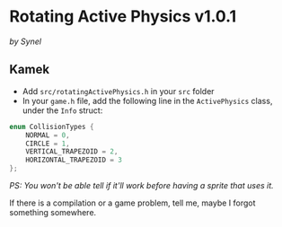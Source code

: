 # Rotating Active Physics v1.0.1
*by Synel*

## Kamek
- Add `src/rotatingActivePhysics.h` in your `src` folder
- In your `game.h` file, add the following line in the `ActivePhysics` class, under the `Info` struct:
```cpp
enum CollisionTypes {
    NORMAL = 0,
    CIRCLE = 1,
    VERTICAL_TRAPEZOID = 2,
    HORIZONTAL_TRAPEZOID = 3
};
```

*PS: You won't be able tell if it'll work before having a sprite that uses it.*

If there is a compilation or a game problem, tell me, maybe I forgot something somewhere.

